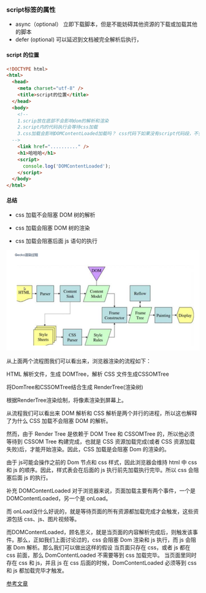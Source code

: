 ### script标签的属性

+ async（optional） 立即下载脚本，但是不能妨碍其他资源的下载或加载其他的脚本
+ defer (optional) 可以延迟到文档被完全解析后执行，



#### script 的位置


```html
<!DOCTYPE html>
<html>
  <head>
    <meta charset="utf-8" />
    <title>script的位置</title>
  </head>
  <body>
    <!--
    1.scrip放在底部不会影响dom的解析和渲染
    2.script内的代码执行会等待css加载
    3.css加载会影响DOMContentLoaded加载吗？ css代码下如果没有script代码段，不会影响
  -->
    <link href=".........." />
    <h1>哈哈哈</h1>
    <script>
      console.log('DOMContentLoaded');
    </script>
  </body>
</html>
```

#### 总结

- css 加载不会阻塞 DOM 树的解析

- css 加载会阻塞 DOM 树的渲染

- css 加载会阻塞后面 js 语句的执行

![渲染过程](/img/浏览器渲染.png)

<html>
<p>从上面两个流程图我们可以看出来，浏览器渲染的流程如下：</p>
<p>HTML 解析文件，生成 DOMTree，解析 CSS 文件生成CSSOMTree </p> 
<p>将DomTree和CSSOMTree结合生成 RenderTree(渲染树)</p>
<p>根据RenderTree渲染绘制，将像素渲染到屏幕上。<p>
<p>从流程我们可以看出来 DOM 解析和 CSS 解析是两个并行的进程，所以这也解释了为什么
CSS 加载不会阻塞 DOM 的解析。</p> <p>然而，由于 Render Tree 是依赖于 DOM Tree 和 CSSOMTree 的，所以他必须等待到 CSSOM Tree 构建完成，也就是 CSS 资源加载完成(或者 CSS
资源加载失败)后，才能开始渲染。因此，CSS 加载是会阻塞 Dom 的渲染的。</p> <p>由于 js可能会操作之前的 Dom 节点和 css 样式，因此浏览器会维持 html 中 css 和 js
的顺序。因此，样式表会在后面的 js 执行前先加载执行完毕。所以 css 会阻塞后面 js
的执行。<p>
<div>
<p>补充 DOMContentLoaded 对于浏览器来说，页面加载主要有两个事件，一个是
DOMContentLoaded，另一个是 onLoad。</p>
<p>而 onLoad没什么好说的，就是等待页面的所有资源都加载完成才会触发，这些资源包括
css、js、图片视频等。</p>
<p>而DOMContentLoaded，顾名思义，就是当页面的内容解析完成后，则触发该事件。那么，正如我们上面讨论过的，css
会阻塞 Dom 渲染和 js 执行，而 js 会阻塞 Dom 解析。那么我们可以做出这样的假设
当页面只存在 css，或者 js 都在 css 前面，那么 DomContentLoaded 不需要等到 css
加载完毕。 当页面里同时存在 css 和 js，并且 js 在 css
后面的时候，DomContentLoaded 必须等到 css 和 js 都加载完毕才触发。</p>
</div>
</html>

[参考文章](https://www.ucloud.cn/yun/53185.html)




